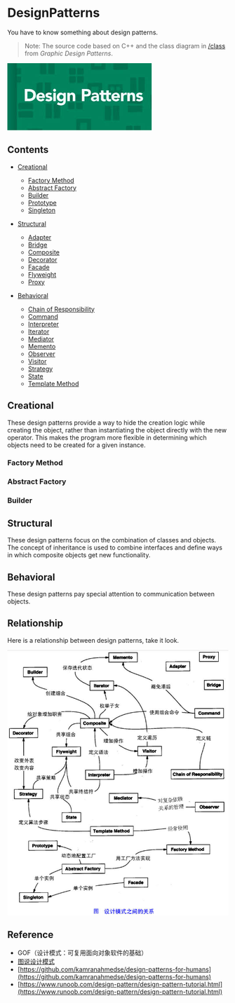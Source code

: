 # DesignPatterns

You have to know something about design patterns.

> Note: The source code based on C++ and the class diagram in [/class](https://github.com/i0Ek3/DesignPatterns/tree/master/class?1539571778256) from *Graphic Design Patterns*.  

![DesignPatterns](https://github.com/i0Ek3/DesignPatterns/blob/master/images/DesignPatterns.png)


## Contents


* [Creational](#creational)

    * [Factory Method](#factory-method)
    * [Abstract Factory](#abstract-factory)
    * [Builder](#builder)
    * [Prototype](#prototype)
    * [Singleton](#Singleton)

* [Structural](#structural)

    * [Adapter](#adapter)
    * [Bridge](#bridge)
    * [Composite](#composite)
    * [Decorator](#decorator)
    * [Facade](#facade)
    * [Flyweight](#flyweight)
    * [Proxy](#proxy)

* [Behavioral](#behavioral)

    * [Chain of Responsibility](#chain-of-responsibility)
    * [Command](#command)
    * [Interpreter](#interpreter)
    * [Iterator](#iterator)
    * [Mediator](#mediator)
    * [Memento](#memento)
    * [Observer](#observer)
    * [Visitor](#visitor)
    * [Strategy](#strategy)
    * [State](#state)
    * [Template Method](#template-method)



## Creational

These design patterns provide a way to hide the creation logic while creating the object, rather than instantiating the object directly with the new operator. This makes the program more flexible in determining which objects need to be created for a given instance.

### Factory Method

### Abstract Factory

### Builder



## Structural

These design patterns focus on the combination of classes and objects. The concept of inheritance is used to combine interfaces and define ways in which composite objects get new functionality.




## Behavioral

These design patterns pay special attention to communication between objects.



## Relationship

Here is a relationship between design patterns, take it look.

![Relationship](https://github.com/i0Ek3/DesignPatterns/blob/master/images/the-relationship-between-design-patterns.png)


## Reference

- GOF（设计模式：可复用面向对象软件的基础）
- [图说设计模式](https://design-patterns.readthedocs.io/zh_CN/latest/)
- [https://github.com/kamranahmedse/design-patterns-for-humans](https://github.com/kamranahmedse/design-patterns-for-humans)
- [https://www.runoob.com/design-pattern/design-pattern-tutorial.html](https://www.runoob.com/design-pattern/design-pattern-tutorial.html)

